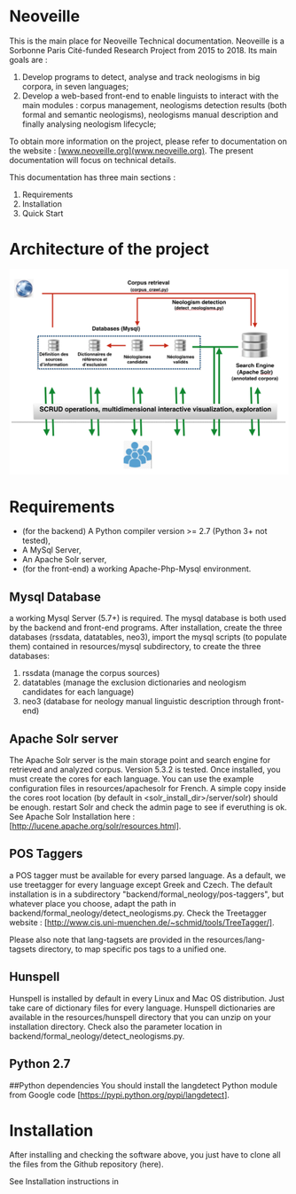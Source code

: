 # Neoveille
 
This is the main place for Neoveille Technical documentation. 
Neoveille is a Sorbonne Paris Cité-funded  Research Project from 2015 to 2018. Its main goals are :

1. Develop programs to detect, analyse and track neologisms in big corpora, in seven languages;
2. Develop a web-based front-end to enable linguists to interact with the main modules : corpus management, neologisms detection results (both formal and semantic neologisms), neologisms manual description and finally analysing neologism lifecycle;

To obtain more information on the project, please refer to documentation on the website : [www.neoveille.org](www.neoveille.org). The present documentation will focus on technical details.

This documentation has three main sections :

1. Requirements
2. Installation
3. Quick Start

# Architecture of the project
![Néoveille Architecture](docs/neoveille_archi.png?raw=true "Néoveille Architecture")


# Requirements
- (for the backend) A Python compiler version >= 2.7 (Python 3+ not tested),
- A MySql Server, 
- An Apache Solr server,
- (for the front-end) a working Apache-Php-Mysql environment.

## Mysql Database
a working Mysql Server (5.7+) is required. The mysql database is both used by the backend and front-end programs. After installation, create the three databases (rssdata, datatables, neo3), import the mysql scripts (to populate them) contained in resources/mysql subdirectory, to create the three databases: 

1. rssdata (manage the corpus sources)
2. datatables (manage the exclusion dictionaries and neologism candidates for each language)
3. neo3 (database for neology manual linguistic description through front-end)

## Apache Solr server
The Apache Solr server is the main storage point and search engine for retrieved and analyzed corpus. Version 5.3.2 is tested. Once installed, you must create the cores for each language. You can use the example configuration files in resources/apachesolr for French. A simple copy inside the cores root location (by default in <solr_install_dir>/server/solr) should be enough. restart Solr and check the admin page to see if everuthing is ok. See Apache Solr Installation here : [http://lucene.apache.org/solr/resources.html]. 

## POS Taggers
a POS tagger must be available for every parsed language. As a default, we use treetagger for every language except Greek and Czech. The default installation is in a subdirectory "backend/formal_neology/pos-taggers", but whatever place you choose, adapt the path in backend/formal_neology/detect_neologisms.py. Check the Treetagger website : [http://www.cis.uni-muenchen.de/~schmid/tools/TreeTagger/].

Please also note that lang-tagsets are provided in the resources/lang-tagsets directory, to map specific pos tags to a unified one.

## Hunspell
Hunspell is installed by default in every Linux and Mac OS distribution. Just take care of dictionary files for every language. Hunspell dictionaries are available in the resources/hunspell directory that you can unzip on your installation directory. Check also the parameter location in backend/formal_neology/detect_neologisms.py.

## Python 2.7

##Python dependencies
You should install the langdetect Python module from Google code [https://pypi.python.org/pypi/langdetect].




# Installation
After installing and checking the software above, you just have to clone all the files from the Github repository (here).

See Installation instructions in 
